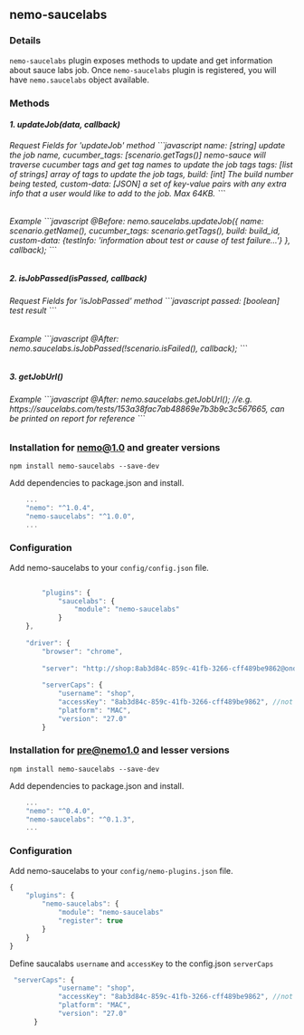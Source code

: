 ## nemo-saucelabs

### Details

`nemo-saucelabs` plugin exposes methods to update and get information about sauce labs job. Once `nemo-saucelabs` plugin is registered, you will have `nemo.saucelabs` object available. 

### Methods

<h5 class="name" id="allDisabled"><span class="type-signature"></span>1. updateJob<span class="signature">(data, callback)</span>

<dt>
<h6 class="name" id="allDisabled"><span class="type-signature">Request Fields for 'updateJob' method</span> 
```javascript
    name: [string] update the job name,
    cucumber_tags: [scenario.getTags()] nemo-sauce will traverse cucumber tags and get tag names to update the job tags
    tags: [list of strings] array of tags to update the job tags,
    build: [int] The build number being tested,
    custom-data: [JSON] a set of key-value pairs with any extra info that a user would like to add to the job. Max 64KB.
```

<h6 class="name" id="allDisabled"><span class="type-signature">Example</span> 
```javascript
@Before:
nemo.saucelabs.updateJob({  name: scenario.getName(),
                            cucumber_tags: scenario.getTags(),
                            build: build_id,
                            custom-data: {testInfo: 'information about test or cause of test failure...'}
                          }, callback);
```
</dt>

<h5 class="name" id="allDisabled"><span class="type-signature"></span>2. isJobPassed<span class="signature">(isPassed, callback)</span>

<h6 class="name" id="allDisabled"><span class="type-signature">Request Fields for 'isJobPassed' method</span> 
```javascript
    passed: [boolean] test result
```

<h6 class="name" id="allDisabled"><span class="type-signature">Example</span> 
```javascript
@After:
nemo.saucelabs.isJobPassed(!scenario.isFailed(), callback);
```

</dt>

<h5 class="name" id="allDisabled"><span class="type-signature"></span>3. getJobUrl<span class="signature">()</span>

<h6 class="name" id="allDisabled"><span class="type-signature">Example</span> 
```javascript
@After:
nemo.saucelabs.getJobUrl();
//e.g. https://saucelabs.com/tests/153a38fac7ab48869e7b3b9c3c567665, can be printed on report for reference
```

### Installation for nemo@1.0 and greater versions

```npm install nemo-saucelabs --save-dev```

Add dependencies to package.json and install.

```javascript
	...
    "nemo": "^1.0.4",
    "nemo-saucelabs": "^1.0.0",
	...
```

### Configuration

Add nemo-saucelabs to your `config/config.json` file. 

```javascript
    
    	"plugins": {
		    "saucelabs": {
		        "module": "nemo-saucelabs"
		    }
	},
	
	"driver": {
        "browser": "chrome",
    
        "server": "http://shop:8ab3d84c-859c-41fb-3266-cff489be9862@ondemand.saucelabs.com:80/wd/hub",
    
        "serverCaps": {
            "username": "shop",
            "accessKey": "8ab3d84c-859c-41fb-3266-cff489be9862", //not a real access key
            "platform": "MAC",
            "version": "27.0"
      	}
```

### Installation for pre@nemo1.0 and lesser versions

```npm install nemo-saucelabs --save-dev```

Add dependencies to package.json and install.

```javascript
	...
    "nemo": "^0.4.0",
    "nemo-saucelabs": "^0.1.3",
	...
```

### Configuration

Add nemo-saucelabs to your `config/nemo-plugins.json` file. 

```javascript
{
	"plugins": {
		"nemo-saucelabs": {
			"module": "nemo-saucelabs"
			"register": true
		}
	}
}
```

Define saucalabs `username` and `accessKey` to the config.json `serverCaps`

```javascript
 "serverCaps": {
            "username": "shop",
            "accessKey": "8ab3d84c-859c-41fb-3266-cff489be9862", //not a real access key
            "platform": "MAC",
            "version": "27.0"
      }
```